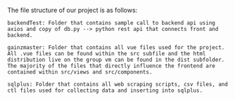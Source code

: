 The file structure of our project is as follows:

    backendTest: Folder that contains sample call to backend api using axios and copy of db.py --> python rest api that connects front and backend.

    gainzmaster: Folder that contains all vue files used for the project. All .vue files can be found within the src subfile and the html distribution live on the group vm can be found in the dist subfolder. The majority of the files that directly influence the frontend are contained within src/views and src/components.

    sqlplus: Folder that contains all web scraping scripts, csv files, and ctl files used for collecting data and inserting into sqlplus.
